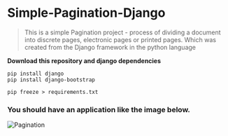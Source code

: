 # Simple-Pagination-Django


>This is a simple Pagination project - process of dividing a document into discrete pages, electronic pages or printed pages. Which was created from the Django framework in the python language


**Download this repository and django dependencies**

```
pip install django
pip install django-bootstrap

pip freeze > requirements.txt
```

### You should have an application like the image below.



![Pagination](https://user-images.githubusercontent.com/59056176/93006745-75b42200-f536-11ea-8d62-72b9cf87f43f.png)
